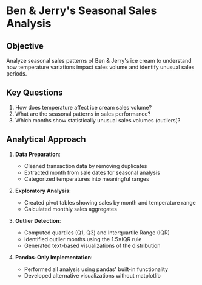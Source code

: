 # Ben & Jerry's Seasonal Sales Analysis

## Objective
Analyze seasonal sales patterns of Ben & Jerry's ice cream to understand how temperature variations impact sales volume and identify unusual sales periods.

## Key Questions
1. How does temperature affect ice cream sales volume?
2. What are the seasonal patterns in sales performance?
3. Which months show statistically unusual sales volumes (outliers)?

## Analytical Approach
1. **Data Preparation**:
   - Cleaned transaction data by removing duplicates
   - Extracted month from sale dates for seasonal analysis
   - Categorized temperatures into meaningful ranges

2. **Exploratory Analysis**:
   - Created pivot tables showing sales by month and temperature range
   - Calculated monthly sales aggregates

3. **Outlier Detection**:
   - Computed quartiles (Q1, Q3) and Interquartile Range (IQR)
   - Identified outlier months using the 1.5×IQR rule
   - Generated text-based visualizations of the distribution

4. **Pandas-Only Implementation**:
   - Performed all analysis using pandas' built-in functionality
   - Developed alternative visualizations without matplotlib